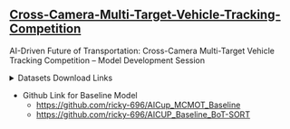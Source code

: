 ## [Cross-Camera-Multi-Target-Vehicle-Tracking-Competition](https://tbrain.trendmicro.com.tw/Competitions/Details/33)

AI-Driven Future of Transportation: Cross-Camera Multi-Target Vehicle Tracking Competition – Model Development Session


<details><summary>Datasets Download Links</summary>

```bash
$ conda create -n botsort python=3.7 -y
$ conda activate botsort

# https://pytorch.org/get-started/locally/

# Install pycocotools
$ pip3 install cython; pip3 install 'git+https://github.com/cocodataset/cocoapi.git#subdirectory=PythonAPI'

# Cython-bbox
$ pip3 install cython_bbox

# faiss cpu / gpu
$ pip3 install faiss-cpu
$ pip3 install faiss-gpu
```

</details>


- Github Link for Baseline Model
    - https://github.com/ricky-696/AICup_MCMOT_Baseline
    - https://github.com/ricky-696/AICUP_Baseline_BoT-SORT
